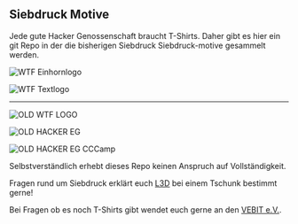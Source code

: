  Siebdruck Motive
----------------------

Jede gute Hacker Genossenschaft braucht T-Shirts. Daher gibt es hier ein git Repo in der die bisherigen Siebdruck Siebdruck-motive gesammelt werden.

![WTF Einhornlogo](export/einhornlogo_wtf.svg.png "WTF e.g. einhornlogo")

![WTF Textlogo](export/textlogo_wtf.svg.png "WTF e.G. Text Logo")


-------------------------


![OLD WTF LOGO](export/wtf-eg.svg.png "OLD WTF e.G. Logo")

![OLD HACKER EG](export/logo-mit-schrift-auf-orange.svg.png "OLD Hacker eG Logo")

![OLD HACKER EG CCCamp](export/logo-mit-schrift-cccamp19-edition.svg.png "OLD Hacker eG CCCamp19 Logo")

Selbstverständlich erhebt dieses Repo keinen Anspruch auf Vollständigkeit.

Fragen rund um Siebdruck erklärt euch [L3D](https://chaos.social/@l3d) bei einem Tschunk bestimmt gerne!

Bei Fragen ob es noch T-Shirts gibt wendet euch gerne an den [VEBIT e.V.](https://vebit.xyz).

